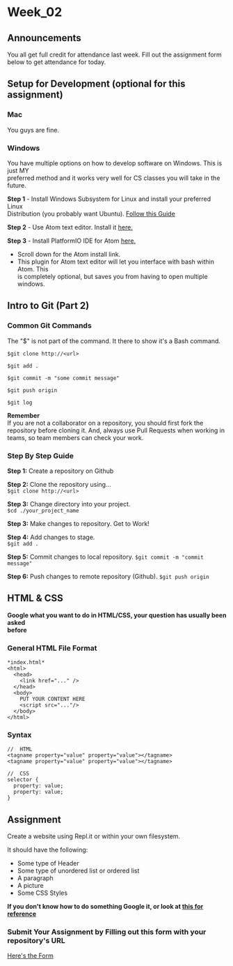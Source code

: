 # Week_02

## Announcements
You all get full credit for attendance last week. Fill out the assignment form  
below to get attendance for today.

## Setup for Development (optional for this assignment)

### Mac
You guys are fine.

### Windows
You have multiple options on how to develop software on Windows. This is just MY   
preferred method and it works very well for CS classes you will take in the  
future.

**Step 1** - Install Windows Subsystem for Linux and install your preferred Linux  
Distribution (you probably want Ubuntu). [Follow this Guide](https://docs.microsoft.com/en-us/windows/wsl/install-win10)

**Step 2** - Use Atom text editor. Install it [here.](https://atom.io/)

**Step 3** - Install PlatformIO IDE for Atom [here.](https://platformio.org/platformio-ide)  
- Scroll down for the Atom install link.
- This plugin for Atom text editor will let you interface with bash within Atom. This  
is completely optional, but saves you from having to open multiple windows.

## Intro to Git (Part 2)

### Common Git Commands
The "$" is not part of the command. It there to show it's a Bash command.
```
$git clone http://<url>

$git add .

$git commit -m "some commit message"

$git push origin

$git log
```

**Remember**  
If you are not a collaborator on a repository, you should first fork the  
repository before cloning it. And, always use Pull Requests when working in  
teams, so team members can check your work.

### Step By Step Guide
**Step 1:** Create a repository on Github  

**Step 2:** Clone the repository using...  
`$git clone http://<url>`

**Step 3:** Change directory into your project.  
`$cd ./your_project_name`  

**Step 3:** Make changes to repository. Get to Work!

**Step 4:** Add changes to stage.  
`$git add .`

**Step 5:** Commit changes to local repository.
`$git commit -m "commit message"`

**Step 6:** Push changes to remote repository (Github).
`$git push origin`

## HTML & CSS
**Google what you want to do in HTML/CSS, your question has usually been asked  
before**


### General HTML File Format
```
*index.html*
<html>
  <head>
    <link href="..." />
  </head>
  <body>
    PUT YOUR CONTENT HERE
    <script src="..."/>
  </body>
</html>
```

### Syntax  
```
//  HTML
<tagname property="value" property="value"></tagname>
<tagname property="value" property="value"></tagname>

//  CSS
selector {
  property: value;
  property: value;
}
```

## Assignment
Create a website using Repl.it or within your own filesystem.

It should have the following:
- Some type of Header
- Some type of unordered list or ordered list
- A paragraph
- A picture
- Some CSS Styles

**If you don't know how to do something Google it, or look at [this for reference](https://www.w3schools.com/)**

### Submit Your Assignment by Filling out this form with your repository's URL
[Here's the Form ](https://docs.google.com/forms/d/e/1FAIpQLSftpRb80bxIhYH2_39qyrrwRx_vHKjRmNQwJsmSx15GIYZo_Q/viewform?usp=sf_link)
